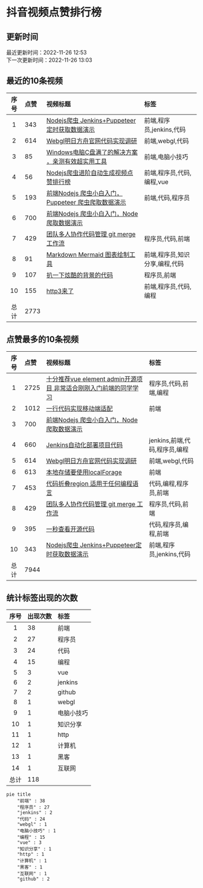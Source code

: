 # 抖音视频点赞排行榜

## 更新时间

最近更新时间：2022-11-26 12:53<br/>下一次更新时间：2022-11-26 13:03

## 最近的10条视频

|序号|点赞|视频标题|标签|
|:--:|:--|:--|:--|
|1|343|[Nodejs爬虫 Jenkins+Puppeteer定时获取数据演示    ](https://douyin.com/video/7170040411379993887)|前端,程序员,jenkins,代码|
|2|614|[Webgl明日方舟官网代码实现调研     ](https://douyin.com/video/7169612171553361183)|前端,webgl,代码|
|3|85|[Windows电脑C盘满了的解决方案 ，亲测有效超实用工具   ](https://douyin.com/video/7169207535067581733)|前端,电脑小技巧|
|4|56|[Nodejs爬虫进阶自动生成视频点赞排行榜         ](https://douyin.com/video/7168574795687152927)|前端,程序员,代码,编程,vue|
|5|193|[前端Nodejs 爬虫小白入门，Puppeteer 爬虫爬取数据演示   ](https://douyin.com/video/7168197260734401799)|前端,代码,程序员|
|6|700|[前端Nodejs 爬虫小白入门，Node爬取数据演示](https://douyin.com/video/7167758991055998222)||
|7|429|[团队多人协作代码管理 git merge 工作流     ](https://douyin.com/video/7167047701987708173)|程序员,代码,前端|
|8|91|[Markdown Mermaid 图表绘制工具     ](https://douyin.com/video/7167019782645108005)|前端,程序员,知识分享,编程,代码|
|9|107|[扒一下炫酷的背景的代码  ](https://douyin.com/video/7166650705401400584)|程序员,前端|
|10|155|[http3来了     ](https://douyin.com/video/7166265186108624164)|前端,程序员,代码,编程|
|总计|2773|||

## 点赞最多的10条视频

|序号|点赞|视频标题|标签|
|:--:|:--|:--|:--|
|1|2725|[十分推荐vue element admin开源项目 非常适合刚刚入门前端的同学学习   ](https://douyin.com/video/7161996754227907873)|程序员,代码,前端,编程|
|2|1012|[一行代码实现移动端适配 ](https://douyin.com/video/7158472643610561825)|前端|
|3|700|[前端Nodejs 爬虫小白入门，Node爬取数据演示](https://douyin.com/video/7167758991055998222)||
|4|660|[Jenkins自动化部署项目代码          ](https://douyin.com/video/7165912754023419172)|jenkins,前端,代码,程序员,编程|
|5|614|[Webgl明日方舟官网代码实现调研     ](https://douyin.com/video/7169612171553361183)|前端,webgl,代码|
|6|613|[本地存储要使用localForage  ](https://douyin.com/video/7158668556664573188)|前端|
|7|453|[代码折叠region 适用于任何编程语言    ](https://douyin.com/video/7160892403325439271)|代码,编程,程序员,前端|
|8|429|[团队多人协作代码管理 git merge 工作流     ](https://douyin.com/video/7167047701987708173)|程序员,代码,前端|
|9|395|[一秒查看开源代码     ](https://douyin.com/video/7161275091140087073)|代码,程序员,编程,前端|
|10|343|[Nodejs爬虫 Jenkins+Puppeteer定时获取数据演示    ](https://douyin.com/video/7170040411379993887)|前端,程序员,jenkins,代码|
|总计|7944|||

## 统计标签出现的次数

|序号|出现次数|标签|
|:--:|:--|:--|
|1|38|前端|
|2|27|程序员|
|3|24|代码|
|4|15|编程|
|5|3|vue|
|6|2|jenkins|
|7|2|github|
|8|1|webgl|
|9|1|电脑小技巧|
|10|1|知识分享|
|11|1|http|
|12|1|计算机|
|13|1|黑客|
|14|1|互联网|
|总计|118||

```Mermaid
pie title 
    "前端" : 38
    "程序员" : 27
    "jenkins" : 2
    "代码" : 24
    "webgl" : 1
    "电脑小技巧" : 1
    "编程" : 15
    "vue" : 3
    "知识分享" : 1
    "http" : 1
    "计算机" : 1
    "黑客" : 1
    "互联网" : 1
    "github" : 2
```

